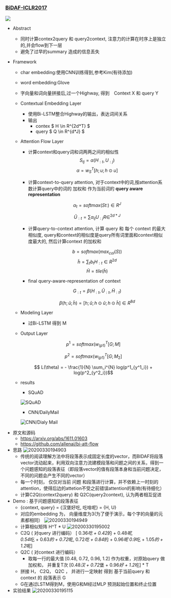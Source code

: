 ### [BiDAF-ICLR2017](https://arxiv.org/pdf/1611.01603.pdf)

![](https://ws1.sinaimg.cn/large/006tNc79ly1g1t3uklag5j31ak0t8gs0.jpg)

- Abstract

  - 同时计算contex2query 和 query2context, 注意力的计算在时序上是独立的,并会flow到下一层
  - 避免了过早的summary 造成的信息丢失

- Framework

  - char embedding:使用CNN训练得到,参考Kim(有待添加)

  - word embedding:Glove

  - 字向量和词向量拼接后,过一个Highway, 得到　Context X 和 query Y

  - Contextual Embedding Layer

    - 使用Bi-LSTM整合Highway的输出，表达词间关系
    - 输出
      - contex $ H \in R^{2d*T} $
      - query $ Q \in R^{d*J} $

  - Attention Flow Layer

    - 计算context和query词和词两两之间的相似性 
      $$ S_{tj} = \alpha(H_{:t}, U_{:j}) $$
      $$ \alpha = w^T_{S} [h;u;h \odot u] $$		

    - 计算context-to-query attention, 对于context中的词,按attention系数计算query中的词的 加权和 作为当前词的 **query aware representation**

      $$\alpha_t = softmax(St:) \in R^J$$

      $$ \widetilde U_{:t} = \sum \alpha_{ij} U_{:j} R\in^{2d*J} $$

    - 计算query-to-context attention, 计算 query 和 每个 context 的最大相似度, query和context的相似度是query所有词里面和context相似度最大的, 然后计算context 的加权和

      $$ b = softmax(max_{col}(S)) $$
      $$ \widetilde{h} = \sum_t b_t H_{:t}  \in R^{2d}$$
      $$ \widetilde{H} = tile(\widetilde{h})  $$	

    - final query-aware-representation of context

      $$ G_{:t} = \beta(H_{:t}, \widetilde U_{:t}, \widetilde H_{:t} ) $$

      $$ \beta(h;\widetilde{u};\widetilde{h}) = [h;\widetilde{u};h\odot\widetilde{u};h\odot\widetilde{h}] \in R^{8d}$$	

  - Modeling Layer

    - 过Bi-LSTM 得到 M

  - Output Layer

    $$ p^1 = softmax(w^T_(p1)[G;M]$$

    $$ p^2 = softmax(w^T_(p1)[G;M_2]$$

    $$ L(\theta) = - \frac{1}{N} \sum_i^{N} log(p^1_{y^1_i}) + log(p^2_{y^2_i})$$

  - results

    - SQuAD

    ![SQuAD](https://ws2.sinaimg.cn/large/006tNc79ly1g1w7p64a07j30k006e0tm.jpg)

    - CNN/DailyMail

    ![CNN/Dialy Mail](https://ws3.sinaimg.cn/large/006tNc79ly1g1w7q415szj30k00asdh8.jpg)


+ 原文和源码
  + https://arxiv.org/abs/1611.01603
  + https://github.com/allenai/bi-att-flow
+ 思路
![20200330194903](https://blog-picture-new.oss-cn-beijing.aliyuncs.com/dialog/20200330194903.png)
  + 传统的阅读理解方法中将段落表示成固定长度的vector，而BIDAF将段落vector流动起来，利用双向注意力流建模段落和问题之间的关系，得到一个问题感知的段落表征（即段落vector的值有段落本身和当前问题决定，不同的问题会产生不同的vector）
  + 每一个时刻， 仅仅对当前 问题 和段落进行计算，并不依赖上一时刻的attention，使得后边的attetion不受之前错误attention的影响(有待细化）
  + 计算C2Q(context2query) 和 Q2C(query2context), 认为两者相互促进
+ Demo : 基于问题感知的段落表征
  + {context, query} = {汉堡好吃, 吃啥呢} = {H, U}
  + 对应的embedding 为， 向量维度为3(为了便于演示，每个字的向量的元素都相同）
  ![20200330194949](https://blog-picture-new.oss-cn-beijing.aliyuncs.com/dialog/20200330194949.png)
  + 计算相似矩阵 H^T * U 
  ![20200330195002](https://blog-picture-new.oss-cn-beijing.aliyuncs.com/dialog/20200330195002.png)
  + C2Q ( 对query  进行编码）
  [ 0.36*吃 + 0.42*的 + 0.48*呢,  
    0.54*吃 + 0.63*的 + 0.72*呢,
    0.72*吃 + 0.84*的 + 0.96*呢
    0.9*吃 + 1.05*的 + 1.2*呢]
  + Q2C ( 对context 进行编码）
    + 取每一行的最大值 [0.48, 0.72, 0.96, 1.2] 作为权重，对原始query 做加权和， 并重复T次
    [0.48*汉 + 0.72*堡 + 0.96*好 + 1.2*吃] * T 
  + 拼接 H， C2Q， Q2C ， 并进行一定映射 得到 基于当前query 和 context 的 段落表示 G
  + G在通过LSTM得到M，使用G和M经过MLP 预测起始位置和终止位置 
+ 实验结果
  ![20200330195115](https://blog-picture-new.oss-cn-beijing.aliyuncs.com/dialog/20200330195115.png)